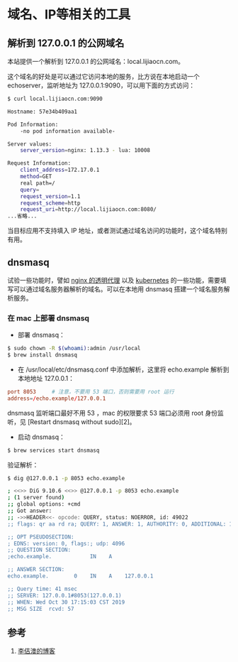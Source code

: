 <!-- toc -->
# 域名、IP等相关的工具

## 解析到 127.0.0.1 的公网域名

本站提供一个解析到 127.0.0.1 的公网域名：local.lijiaocn.com。

这个域名的好处是可以通过它访问本地的服务，比方说在本地启动一个echoserver，监听地址为 127.0.0.1:9090，可以用下面的方式访问：

```sh
$ curl local.lijiaocn.com:9090

Hostname: 57e34b409aa1

Pod Information:
	-no pod information available-

Server values:
	server_version=nginx: 1.13.3 - lua: 10008

Request Information:
	client_address=172.17.0.1
	method=GET
	real path=/
	query=
	request_version=1.1
	request_scheme=http
	request_uri=http://local.lijiaocn.com:8080/
...省略...
```

当目标应用不支持填入 IP 地址，或者测试通过域名访问的功能时，这个域名特别有用。

## dnsmasq

试验一些功能时，譬如 [nginx 的透明代理](../nginx/tranproxy.md) 以及 [kubernetes](../k8s/index.md) 的一些功能，需要填写可以通过域名服务器解析的域名。可以在本地用 dnsmasq 搭建一个域名服务解析服务。

### 在 mac 上部署 dnsmasq

* 部署 dnsmasq：

```sh
$ sudo chown -R $(whoami):admin /usr/local
$ brew install dnsmasq
```

* 在 /usr/local/etc/dnsmasq.conf 中添加解析，这里将 echo.example 解析到本地地址 127.0.0.1：

```conf
port 8053     # 注意，不要用 53 端口，否则需要用 root 运行
address=/echo.example/127.0.0.1
```

dnsmasq 监听端口最好不用 53 ，mac 的权限要求 53 端口必须用 root 身份监听，见 [Restart dnsmasq without sudo][2]。

* 启动 dnsmasq：

```sh
$ brew services start dnsmasq
```

验证解析：

```sh
$ dig @127.0.0.1 -p 8053 echo.example

; <<>> DiG 9.10.6 <<>> @127.0.0.1 -p 8053 echo.example
; (1 server found)
;; global options: +cmd
;; Got answer:
;; ->>HEADER<<- opcode: QUERY, status: NOERROR, id: 49022
;; flags: qr aa rd ra; QUERY: 1, ANSWER: 1, AUTHORITY: 0, ADDITIONAL: 1

;; OPT PSEUDOSECTION:
; EDNS: version: 0, flags:; udp: 4096
;; QUESTION SECTION:
;echo.example.            IN    A

;; ANSWER SECTION:
echo.example.        0    IN    A    127.0.0.1

;; Query time: 41 msec
;; SERVER: 127.0.0.1#8053(127.0.0.1)
;; WHEN: Wed Oct 30 17:15:03 CST 2019
;; MSG SIZE  rcvd: 57
```

## 参考

1. [李佶澳的博客][1]

[1]: https://www.lijiaocn.com "李佶澳的博客"
